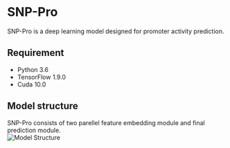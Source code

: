 # SNP-Pro

SNP-Pro is a deep learning model designed for promoter activity prediction.   
    
    
## Requirement
- Python 3.6
- TensorFlow 1.9.0
- Cuda 10.0
   
   
## Model structure
SNP-Pro consists of two parellel feature embedding module and final prediction module.   
![Model Structure](https://user-images.githubusercontent.com/72458731/127801731-35a29e92-bb1a-4859-82d9-6bf3d189dd0b.jpg)
